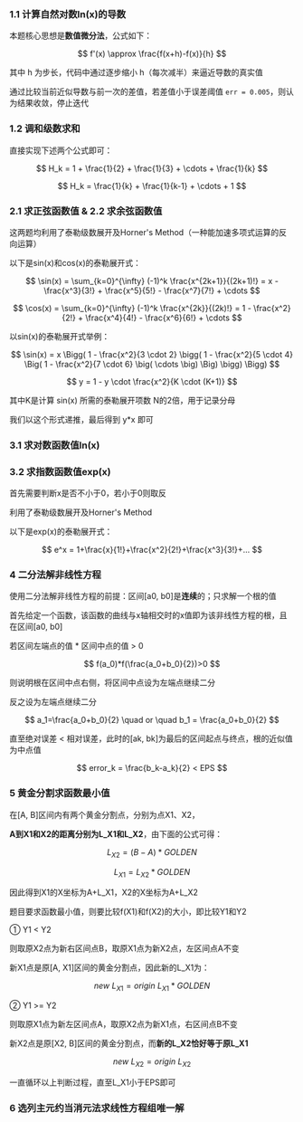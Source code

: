 ### 1.1 计算自然对数ln(x)的导数

本题核心思想是**数值微分法**，公式如下：

$$
f'(x) \approx \frac{f(x+h)-f(x)}{h}
$$

其中 h 为步长，代码中通过逐步缩小 h（每次减半）来逼近导数的真实值

通过比较当前近似导数与前一次的差值，若差值小于误差阈值 `err = 0.005`，则认为结果收敛，停止迭代





### 1.2 调和级数求和

直接实现下述两个公式即可：

$$
H_k = 1 + \frac{1}{2} + \frac{1}{3} + \cdots + \frac{1}{k}
$$

$$
H_k = \frac{1}{k} + \frac{1}{k-1} + \cdots + 1
$$





### 2.1 求正弦函数值 & 2.2 求余弦函数值

这两题均利用了泰勒级数展开及Horner's Method（一种能加速多项式运算的反向运算）

以下是sin(x)和cos(x)的泰勒展开式：

$$
\sin(x) = \sum_{k=0}^{\infty} (-1)^k \frac{x^{2k+1}}{(2k+1)!} = x - \frac{x^3}{3!} + \frac{x^5}{5!} - \frac{x^7}{7!} + \cdots
$$

$$
\cos(x) = \sum_{k=0}^{\infty} (-1)^k \frac{x^{2k}}{(2k)!} = 1 - \frac{x^2}{2!} + \frac{x^4}{4!} - \frac{x^6}{6!} + \cdots
$$

以sin(x)的泰勒展开式举例：

$$
\sin(x) = x \Bigg( 1 - \frac{x^2}{3 \cdot 2} \bigg( 1 - \frac{x^2}{5 \cdot 4} \Big( 1 - \frac{x^2}{7 \cdot 6} \big( \cdots \big) \Big) \bigg) \Bigg)
$$

$$
y = 1 - y \cdot \frac{x^2}{K \cdot (K+1)}
$$

其中K是计算 sin(x) 所需的泰勒展开项数 N的2倍，用于记录分母

我们以这个形式递推，最后得到 y*x 即可






### 3.1  求对数函数值ln(x)









### 3.2  求指数函数值exp(x)

首先需要判断x是否不小于0，若小于0则取反

利用了泰勒级数展开及Horner's Method

以下是exp(x)的泰勒展开式：

$$
e^x = 1+\frac{x}{1!}+\frac{x^2}{2!}+\frac{x^3}{3!}+...
$$




### 4  二分法解非线性方程

使用二分法解非线性方程的前提：区间[a0, b0]是**连续**的；只求解一个根的值

首先给定一个函数，该函数的曲线与x轴相交时的x值即为该非线性方程的根，且在区间[a0, b0]

若区间左端点的值 * 区间中点的值 > 0

$$
f(a_0)*f(\frac{a_0+b_0}{2})>0
$$

则说明根在区间中点右侧，将区间中点设为左端点继续二分

反之设为左端点继续二分

$$
a_1=\frac{a_0+b_0}{2} \quad or \quad b_1 = \frac{a_0+b_0}{2}
$$


直至绝对误差 < 相对误差，此时的[ak, bk]为最后的区间起点与终点，根的近似值为中点值

$$
error_k = \frac{b_k-a_k}{2} < EPS
$$






### 5  黄金分割求函数最小值

在[A, B]区间内有两个黄金分割点，分别为点X1、X2，

**A到X1和X2的距离分别为L_X1和L_X2**，由下面的公式可得：

$$
L_{X2}=(B-A)*GOLDEN
$$


$$
L_{X1}=L_{X2}*GOLDEN
$$

因此得到X1的X坐标为A+L_X1，X2的X坐标为A+L_X2

题目要求函数最小值，则要比较f(X1)和f(X2)的大小，即比较Y1和Y2



① Y1 < Y2

则取原X2点为新右区间点B，取原X1点为新X2点，左区间点A不变

新X1点是原[A, X1]区间的黄金分割点，因此新的L_X1为：

$$
new\ L_{X1}=origin\ L_{X1}*GOLDEN
$$


② Y1 >= Y2

则取原X1点为新左区间点A，取原X2点为新X1点，右区间点B不变

新X2点是原[X2, B]区间的黄金分割点，而**新的L_X2恰好等于原L_X1**

$$
new\ L_{X2}=origin\ L_{X2}
$$


一直循环以上判断过程，直至L_X1小于EPS即可





### 6  选列主元约当消元法求线性方程组唯一解

